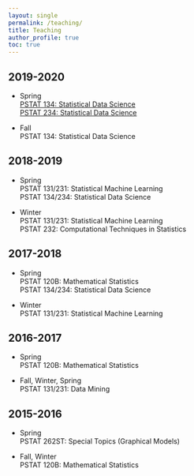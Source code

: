 ```yaml
---
layout: single
permalink: /teaching/
title: Teaching
author_profile: true
toc: true
---
```



## 2019-2020

* Spring  
    [PSTAT 134: Statistical Data Science](https://github.com/UCSB-PSTAT-134/Spring2020)  
    [PSTAT 234: Statistical Data Science](https://github.com/UCSB-PSTAT-234/Spring2020)

* Fall  
    PSTAT 134: Statistical Data Science

## 2018-2019

* Spring  
    PSTAT 131/231: Statistical Machine Learning  
    PSTAT 134/234: Statistical Data Science

* Winter  
    PSTAT 131/231: Statistical Machine Learning  
    PSTAT 232: Computational Techniques in Statistics

## 2017-2018

* Spring  
    PSTAT 120B: Mathematical Statistics  
    PSTAT 134/234: Statistical Data Science

* Winter  
    PSTAT 131/231: Statistical Machine Learning

## 2016-2017

* Spring  
    PSTAT 120B: Mathematical Statistics  

* Fall, Winter, Spring  
    PSTAT 131/231: Data Mining


## 2015-2016

* Spring  
    PSTAT 262ST: Special Topics (Graphical Models)

* Fall, Winter  
    PSTAT 120B: Mathematical Statistics  

